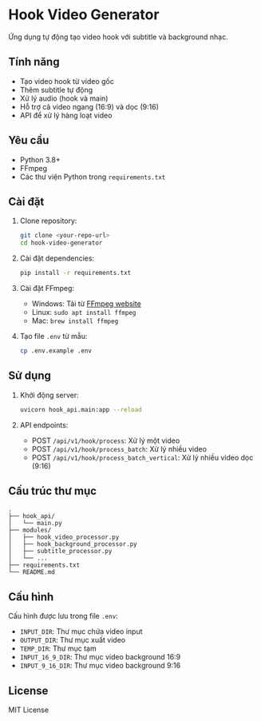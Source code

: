 # Hook Video Generator

Ứng dụng tự động tạo video hook với subtitle và background nhạc.

## Tính năng

- Tạo video hook từ video gốc
- Thêm subtitle tự động
- Xử lý audio (hook và main)
- Hỗ trợ cả video ngang (16:9) và dọc (9:16)
- API để xử lý hàng loạt video

## Yêu cầu

- Python 3.8+
- FFmpeg
- Các thư viện Python trong `requirements.txt`

## Cài đặt

1. Clone repository:
   ```bash
   git clone <your-repo-url>
   cd hook-video-generator
   ```

2. Cài đặt dependencies:
   ```bash
   pip install -r requirements.txt
   ```

3. Cài đặt FFmpeg:
   - Windows: Tải từ [FFmpeg website](https://ffmpeg.org/download.html)
   - Linux: `sudo apt install ffmpeg`
   - Mac: `brew install ffmpeg`

4. Tạo file `.env` từ mẫu:
   ```bash
   cp .env.example .env
   ```

## Sử dụng

1. Khởi động server:
   ```bash
   uvicorn hook_api.main:app --reload
   ```

2. API endpoints:
   - POST `/api/v1/hook/process`: Xử lý một video
   - POST `/api/v1/hook/process_batch`: Xử lý nhiều video
   - POST `/api/v1/hook/process_batch_vertical`: Xử lý nhiều video dọc (9:16)

## Cấu trúc thư mục

```
.
├── hook_api/
│   └── main.py
├── modules/
│   ├── hook_video_processor.py
│   ├── hook_background_processor.py
│   ├── subtitle_processor.py
│   └── ...
├── requirements.txt
└── README.md
```

## Cấu hình

Cấu hình được lưu trong file `.env`:
- `INPUT_DIR`: Thư mục chứa video input
- `OUTPUT_DIR`: Thư mục xuất video
- `TEMP_DIR`: Thư mục tạm
- `INPUT_16_9_DIR`: Thư mục video background 16:9
- `INPUT_9_16_DIR`: Thư mục video background 9:16

## License

MIT License
